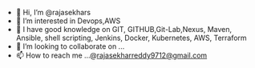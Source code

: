 - 👋 Hi, I’m @rajasekhars
- 👀 I’m interested in Devops,AWS
- 🌱 I have good knowledge on GIT, GITHUB,Git-Lab,Nexus, Maven, Ansible, shell scripting, Jenkins, Docker, Kubernetes, AWS, Terraform
- 💞️ I’m looking to collaborate on ...
- 📫 How to reach me ...@rajasekharreddy9712@gmail.com

<!---
rajasekhars12/rajasekhars12 is a ✨ special ✨ repository because its `README.md` (this file) appears on your GitHub profile.
You can click the Preview link to take a look at your changes.
--->
